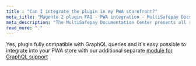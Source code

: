 ```yaml
---
title : "Can I integrate the plugin in my PWA storefront?"
meta_title: "Magento 2 plugin FAQ - PWA integration - MultiSafepay Docs"
meta_description: "The MultiSafepay Documentation Center presents all relevant information about our Plugins and API. You can also find support pages for payment methods, tools and general questions as well as the contact details of our Support and Integration Teams."
read_more: "."
---
```


Yes, plugin fully compatible with GraphQL queries and it's easy possible to integrate into your PWA store with our additional separate [module for GraphQL support](https://github.com/MultiSafepay/magento2-graphql)